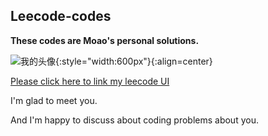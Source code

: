 ## Leecode-codes
**These codes are Moao's personal solutions.**


![我的头像](https://user-images.githubusercontent.com/83717535/126854607-6d6a9d34-8528-46d2-8e91-20f28abe830c.jpg){:style="width:600px"}{:align=center}





[Please click here to link my leecode UI](https://leetcode-cn.com/u/moao)

I'm glad to meet you.

And I'm happy to discuss about coding problems about you.

